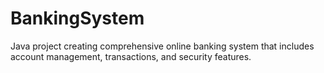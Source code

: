 # BankingSystem
Java project creating comprehensive online banking system that includes account management, transactions, and security features.
